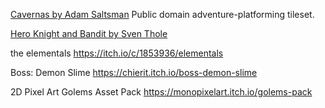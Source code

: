 [Cavernas by Adam Saltsman](https://adamatomic.itch.io/cavernas)
Public domain adventure-platforming tileset.

[Hero Knight and Bandit by Sven Thole](https://assetstore.unity.com/publishers/31468)

the elementals https://itch.io/c/1853936/elementals

Boss: Demon Slime https://chierit.itch.io/boss-demon-slime

2D Pixel Art Golems Asset Pack https://monopixelart.itch.io/golems-pack
